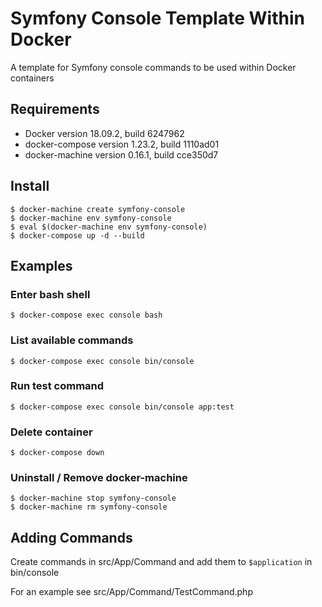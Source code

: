 # Symfony Console Template Within Docker

A template for Symfony console commands to be used within Docker containers

## Requirements
- Docker version 18.09.2, build 6247962
- docker-compose version 1.23.2, build 1110ad01
- docker-machine version 0.16.1, build cce350d7

## Install
```
$ docker-machine create symfony-console
$ docker-machine env symfony-console
$ eval $(docker-machine env symfony-console)
$ docker-compose up -d --build
```
## Examples

### Enter bash shell
```
$ docker-compose exec console bash
```

### List available commands
```
$ docker-compose exec console bin/console
```

### Run test command
```
$ docker-compose exec console bin/console app:test
```

### Delete container
```
$ docker-compose down
```

### Uninstall / Remove docker-machine
```
$ docker-machine stop symfony-console
$ docker-machine rm symfony-console
```

## Adding Commands

Create commands in src/App/Command and add them to `$application` in bin/console

For an example see src/App/Command/TestCommand.php